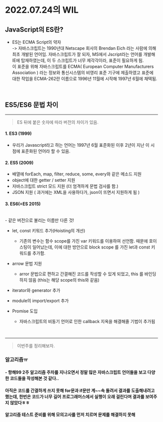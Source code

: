 # 2022.07.24의 WIL

## JavaScript의 ES란?
- ES는 ECMA Script의 약자 <br>-> 자바스크립트는 1990년대 Netscape 회사의 Brendan Eich 라는 사람에 의해 최초 개발된 언어임. 자바스크립트가 잘 되자, MS에서 Jscript라는 언어를 개발해 IE에 탑재하였는데, 이 두 스크립트가 너무 제각각이라, 표준이 필요하게 됨.<br>
이 표준을 위해 자바스크립트를 ECMA( European Computer Manufacturers Association ) 라는 정보와 통신시스템의 비영리 표준 기구에 제출하였고 표준에 대한 작업을 ECMA-262란 이름으로 1996년 11월에 시작해 1997년 6월에 채택됨.

<br>

## ES5/ES6 문법 차이
---
> ES 뒤에 붙은 숫자에 따라 버전의 차이가 있음.
#### 1. ES3 (1999)
- 우리가 Javascript라고 하는 언어는 1997년 6월 표준화된 이후 2년이 지난 이 시점에 표준화된 언어라 할 수 있음.
#### 2. ES5 (2009)
  - 배열에 forEach, map, filter, reduce, some, every와 같은 메소드 지원
  - object에 대한 getter / setter 지원
  - 자바스크립트 strict 모드 지원 (더 엄격하게 문법 검사를 함.)
  - JSON 지원 ( 과거에는 XML을 사용하다가, json이 뜨면서 지원하게 됨 )
#### 3. ES6(=ES 2015)
<br>- 같은 버전으로 불리는 이름만 다른 것!

-  let, const 키워드 추가(Hoisting의 개선)
   - 기존의 변수는 함수 scope를 가진 var 키워드를 이용하여 선언함. 때문에 호이스팅이 일어났는데, 이에 대한 방안으로 block scope 를 가진 let과 const 키워드를 추가함.

- arrow 문법 지원
   - arror 문법으로 편하고 간결해진 코드를 작성할 수 있게 되었고, this 를 바인딩하지 않음 (this는 해당 scope의 this와 같음)
- iterator와 generator 추가
- module의 import/export 추가
- Promise 도입 
   - 자바스크립트의 비동기 언어로 인한 callback 지옥을 해결해줄 기법이 추가됨

<br>

---
> 이번주를 정리해보자.
### 알고리즘ㅠ
#### - 항해99 2주 알고리즘 주차를 지나오면서 정말 많은 자바스크립트 언어들을 보고 다양한 코드들을 작성해본 것 같다..
#### 아직은 코드를 간결하게 쓰지 못해 for문과 if문만 계~~속 돌려서 결과를 도출해내려고 했는데, 한번은 코드가 너무 길어 프로그래머스에서 실행이 오래 걸린다며 결과를 보여주지 않았다ㅎㅎ
#### 알고리즘 테스트 준비를 위해 모의고사를 먼저 치르며 문제를 해결하지 못해